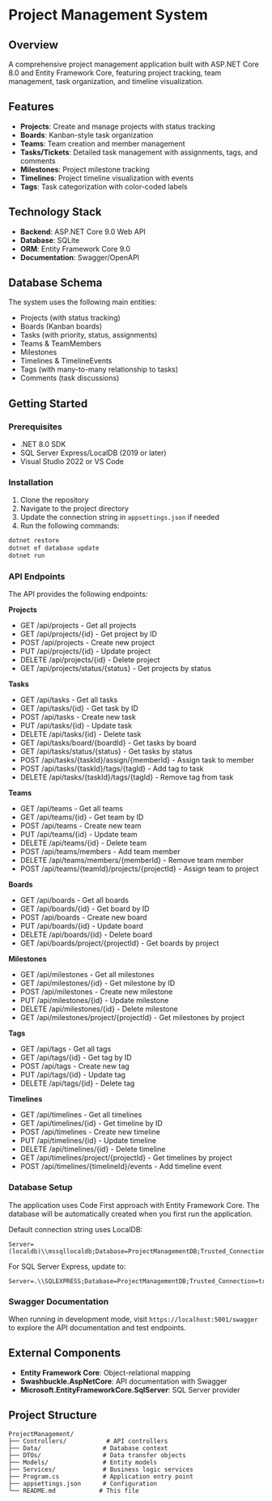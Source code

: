 # Project Management System

## Overview
A comprehensive project management application built with ASP.NET Core 8.0 and Entity Framework Core, featuring project tracking, team management, task organization, and timeline visualization.

## Features
- **Projects**: Create and manage projects with status tracking
- **Boards**: Kanban-style task organization
- **Teams**: Team creation and member management
- **Tasks/Tickets**: Detailed task management with assignments, tags, and comments
- **Milestones**: Project milestone tracking
- **Timelines**: Project timeline visualization with events
- **Tags**: Task categorization with color-coded labels

## Technology Stack
- **Backend**: ASP.NET Core 9.0 Web API
- **Database**: SQLite
- **ORM**: Entity Framework Core 9.0
- **Documentation**: Swagger/OpenAPI

## Database Schema
The system uses the following main entities:
- Projects (with status tracking)
- Boards (Kanban boards)
- Tasks (with priority, status, assignments)
- Teams & TeamMembers
- Milestones
- Timelines & TimelineEvents
- Tags (with many-to-many relationship to tasks)
- Comments (task discussions)

## Getting Started

### Prerequisites
- .NET 8.0 SDK
- SQL Server Express/LocalDB (2019 or later)
- Visual Studio 2022 or VS Code

### Installation
1. Clone the repository
2. Navigate to the project directory
3. Update the connection string in `appsettings.json` if needed
4. Run the following commands:

```bash
dotnet restore
dotnet ef database update
dotnet run
```

### API Endpoints
The API provides the following endpoints:

**Projects**
- GET /api/projects - Get all projects
- GET /api/projects/{id} - Get project by ID
- POST /api/projects - Create new project
- PUT /api/projects/{id} - Update project
- DELETE /api/projects/{id} - Delete project
- GET /api/projects/status/{status} - Get projects by status

**Tasks**
- GET /api/tasks - Get all tasks
- GET /api/tasks/{id} - Get task by ID
- POST /api/tasks - Create new task
- PUT /api/tasks/{id} - Update task
- DELETE /api/tasks/{id} - Delete task
- GET /api/tasks/board/{boardId} - Get tasks by board
- GET /api/tasks/status/{status} - Get tasks by status
- POST /api/tasks/{taskId}/assign/{memberId} - Assign task to member
- POST /api/tasks/{taskId}/tags/{tagId} - Add tag to task
- DELETE /api/tasks/{taskId}/tags/{tagId} - Remove tag from task

**Teams**
- GET /api/teams - Get all teams
- GET /api/teams/{id} - Get team by ID
- POST /api/teams - Create new team
- PUT /api/teams/{id} - Update team
- DELETE /api/teams/{id} - Delete team
- POST /api/teams/members - Add team member
- DELETE /api/teams/members/{memberId} - Remove team member
- POST /api/teams/{teamId}/projects/{projectId} - Assign team to project

**Boards**
- GET /api/boards - Get all boards
- GET /api/boards/{id} - Get board by ID
- POST /api/boards - Create new board
- PUT /api/boards/{id} - Update board
- DELETE /api/boards/{id} - Delete board
- GET /api/boards/project/{projectId} - Get boards by project

**Milestones**
- GET /api/milestones - Get all milestones
- GET /api/milestones/{id} - Get milestone by ID
- POST /api/milestones - Create new milestone
- PUT /api/milestones/{id} - Update milestone
- DELETE /api/milestones/{id} - Delete milestone
- GET /api/milestones/project/{projectId} - Get milestones by project

**Tags**
- GET /api/tags - Get all tags
- GET /api/tags/{id} - Get tag by ID
- POST /api/tags - Create new tag
- PUT /api/tags/{id} - Update tag
- DELETE /api/tags/{id} - Delete tag

**Timelines**
- GET /api/timelines - Get all timelines
- GET /api/timelines/{id} - Get timeline by ID
- POST /api/timelines - Create new timeline
- PUT /api/timelines/{id} - Update timeline
- DELETE /api/timelines/{id} - Delete timeline
- GET /api/timelines/project/{projectId} - Get timelines by project
- POST /api/timelines/{timelineId}/events - Add timeline event

### Database Setup
The application uses Code First approach with Entity Framework Core. The database will be automatically created when you first run the application.

Default connection string uses LocalDB:
```
Server=(localdb)\\mssqllocaldb;Database=ProjectManagementDB;Trusted_Connection=true;MultipleActiveResultSets=true
```

For SQL Server Express, update to:
```
Server=.\\SQLEXPRESS;Database=ProjectManagementDB;Trusted_Connection=true;MultipleActiveResultSets=true
```

### Swagger Documentation
When running in development mode, visit `https://localhost:5001/swagger` to explore the API documentation and test endpoints.

## External Components
- **Entity Framework Core**: Object-relational mapping
- **Swashbuckle.AspNetCore**: API documentation with Swagger
- **Microsoft.EntityFrameworkCore.SqlServer**: SQL Server provider

## Project Structure
```
ProjectManagement/
├── Controllers/           # API controllers
├── Data/                 # Database context
├── DTOs/                 # Data transfer objects
├── Models/               # Entity models
├── Services/             # Business logic services
├── Program.cs            # Application entry point
├── appsettings.json      # Configuration
└── README.md            # This file
```